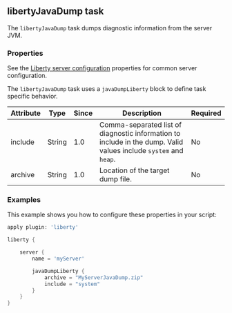 ## libertyJavaDump task

The `libertyJavaDump` task dumps diagnostic information from the server JVM.

### Properties

See the [Liberty server configuration](libertyExtensions.md#Liberty-server-configuration) properties for common server configuration.

The `libertyJavaDump` task uses a `javaDumpLiberty` block to define task specific behavior. 

| Attribute | Type  | Since | Description | Required |
| --------- | ----- | ----- | ----------- | -------- |
| include | String | 1.0 | Comma-separated list of diagnostic information to include in the dump. Valid values include `system` and `heap`.  | No |
| archive | String | 1.0 | Location of the target dump file.  | No |

### Examples

This example shows you how to configure these properties in your script:

```groovy
apply plugin: 'liberty'

liberty {

    server {
        name = 'myServer'

        javaDumpLiberty {
            archive = "MyServerJavaDump.zip"
            include = "system"
        }
    }
}

```
